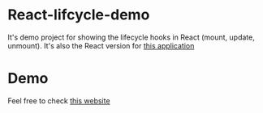 # React-lifcycle-demo
It's demo project for showing the lifecycle hooks in React (mount, update, unmount). It's also the React version for [this application](https://github.com/JenHsuan/ngBookPractices/tree/master/other-courses/angular-complete-course-2022/examples/cmp-databinding-start)

# Demo
Feel free to check [this website]()

